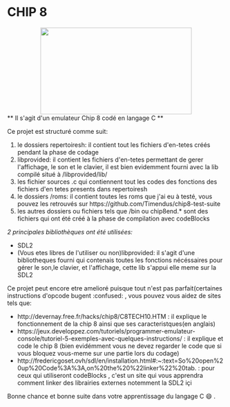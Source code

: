 # CHIP 8

<div align="center">
<img src="https://i0.wp.com/www.gamecodeur.fr/wp-content/uploads/2022/03/programmation-dun-emulateur-YouTube-Thumbnail.png?resize=350%2C200&ssl=1" height="200px" width="350px"/>
</div>
** Il s'agit d'un emulateur Chip 8 codé en langage C **
<p>
Ce projet est structuré comme suit:
<ol>
<li>le dossiers repertoiresh: il contient tout les fichiers d'en-tetes créés pendant la phase de codage</li>
<li> libprovided: il contient les fichiers d'en-tetes permettant de gerer l'affichage, le son et le clavier, il est bien evidemment fourni avec la lib compilé situé à /libprovided/lib/</li>
<li>les fichier sources .c qui contiennent tout les codes des fonctions des fichiers d'en tetes presents dans repertoiresh</li>
<li>le dossiers /roms: il contient toutes les roms que j'ai eu à testé, vous pouvez les retrouvés sur https://github.com/Timendus/chip8-test-suite</li>
<li>les autres dossiers ou fichiers tels que /bin ou chip8end.* sont des fichiers qui ont été créé à la phase de compilation avec codeBlocks</li>
</ol>

<em>2 principales bibliothèques ont été utilisées:</em>
<ul>
<li>SDL2</li>
<li>(Vous etes libres de l'utiliser ou non)libprovided: il s'agit d'une bibliotheques fourni qui contenais toutes les fonctions nécéssaires pour gérer le son,le clavier, et l'affichage, cette lib s'appui elle meme sur la SDL2</li>
</ul>

</p>


<p>
Ce projet peut encore etre amelioré puisque tout n'est pas parfait(certaines instructions d'opcode bugent  :confused: , vous pouvez vous aidez de sites tels que:
<ul>
<li>http://devernay.free.fr/hacks/chip8/C8TECH10.HTM : il explique le fonctionnement de la chip 8 ainsi que ses caracteristques(en anglais)</li>
<li> https://jeux.developpez.com/tutoriels/programmer-emulateur-console/tutoriel-5-exemples-avec-quelques-instructions/ : il explique et code le chip 8 (bien evidémment vous ne devez regarder le code que si vous bloquez vous-meme sur une partie lors du codage)</li>
<li>http://fredericgoset.ovh/sdl/en/installation.html#:~:text=So%20open%20up%20Code%3A%3A,on%20the%20%22linker%22%20tab.  : pour ceux qui utiliseront codeBlocks , c'est un site qui vous apprendra comment linker des librairies externes notemment la SDL2 içi</li>
</ul>

</p>

Bonne chance et bonne suite dans votre apprentissage du langage C :smile: .